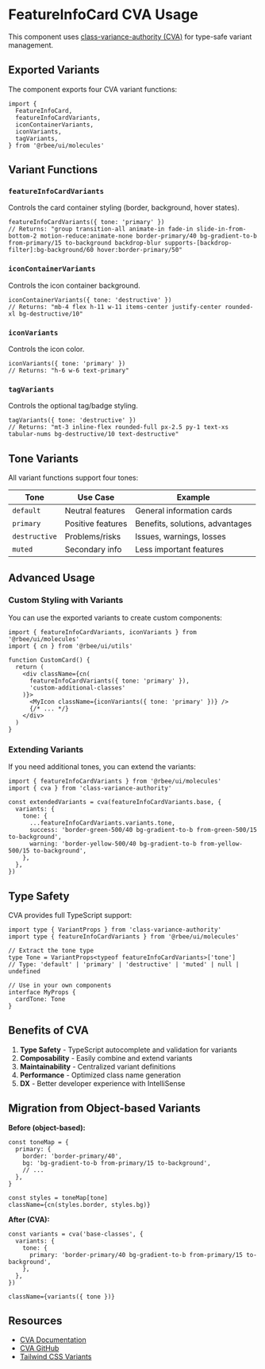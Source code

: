 # FeatureInfoCard CVA Usage

This component uses [class-variance-authority (CVA)](https://cva.style/docs) for type-safe variant management.

## Exported Variants

The component exports four CVA variant functions:

```tsx
import {
  FeatureInfoCard,
  featureInfoCardVariants,
  iconContainerVariants,
  iconVariants,
  tagVariants,
} from '@rbee/ui/molecules'
```

## Variant Functions

### `featureInfoCardVariants`
Controls the card container styling (border, background, hover states).

```tsx
featureInfoCardVariants({ tone: 'primary' })
// Returns: "group transition-all animate-in fade-in slide-in-from-bottom-2 motion-reduce:animate-none border-primary/40 bg-gradient-to-b from-primary/15 to-background backdrop-blur supports-[backdrop-filter]:bg-background/60 hover:border-primary/50"
```

### `iconContainerVariants`
Controls the icon container background.

```tsx
iconContainerVariants({ tone: 'destructive' })
// Returns: "mb-4 flex h-11 w-11 items-center justify-center rounded-xl bg-destructive/10"
```

### `iconVariants`
Controls the icon color.

```tsx
iconVariants({ tone: 'primary' })
// Returns: "h-6 w-6 text-primary"
```

### `tagVariants`
Controls the optional tag/badge styling.

```tsx
tagVariants({ tone: 'destructive' })
// Returns: "mt-3 inline-flex rounded-full px-2.5 py-1 text-xs tabular-nums bg-destructive/10 text-destructive"
```

## Tone Variants

All variant functions support four tones:

| Tone | Use Case | Example |
|------|----------|---------|
| `default` | Neutral features | General information cards |
| `primary` | Positive features | Benefits, solutions, advantages |
| `destructive` | Problems/risks | Issues, warnings, losses |
| `muted` | Secondary info | Less important features |

## Advanced Usage

### Custom Styling with Variants

You can use the exported variants to create custom components:

```tsx
import { featureInfoCardVariants, iconVariants } from '@rbee/ui/molecules'
import { cn } from '@rbee/ui/utils'

function CustomCard() {
  return (
    <div className={cn(
      featureInfoCardVariants({ tone: 'primary' }),
      'custom-additional-classes'
    )}>
      <MyIcon className={iconVariants({ tone: 'primary' })} />
      {/* ... */}
    </div>
  )
}
```

### Extending Variants

If you need additional tones, you can extend the variants:

```tsx
import { featureInfoCardVariants } from '@rbee/ui/molecules'
import { cva } from 'class-variance-authority'

const extendedVariants = cva(featureInfoCardVariants.base, {
  variants: {
    tone: {
      ...featureInfoCardVariants.variants.tone,
      success: 'border-green-500/40 bg-gradient-to-b from-green-500/15 to-background',
      warning: 'border-yellow-500/40 bg-gradient-to-b from-yellow-500/15 to-background',
    },
  },
})
```

## Type Safety

CVA provides full TypeScript support:

```tsx
import type { VariantProps } from 'class-variance-authority'
import type { featureInfoCardVariants } from '@rbee/ui/molecules'

// Extract the tone type
type Tone = VariantProps<typeof featureInfoCardVariants>['tone']
// Type: 'default' | 'primary' | 'destructive' | 'muted' | null | undefined

// Use in your own components
interface MyProps {
  cardTone: Tone
}
```

## Benefits of CVA

1. **Type Safety** - TypeScript autocomplete and validation for variants
2. **Composability** - Easily combine and extend variants
3. **Maintainability** - Centralized variant definitions
4. **Performance** - Optimized class name generation
5. **DX** - Better developer experience with IntelliSense

## Migration from Object-based Variants

**Before (object-based):**
```tsx
const toneMap = {
  primary: {
    border: 'border-primary/40',
    bg: 'bg-gradient-to-b from-primary/15 to-background',
    // ...
  },
}

const styles = toneMap[tone]
className={cn(styles.border, styles.bg)}
```

**After (CVA):**
```tsx
const variants = cva('base-classes', {
  variants: {
    tone: {
      primary: 'border-primary/40 bg-gradient-to-b from-primary/15 to-background',
    },
  },
})

className={variants({ tone })}
```

## Resources

- [CVA Documentation](https://cva.style/docs)
- [CVA GitHub](https://github.com/joe-bell/cva)
- [Tailwind CSS Variants](https://tailwindcss.com/docs/hover-focus-and-other-states)
